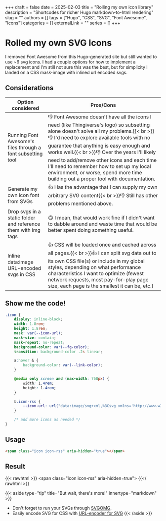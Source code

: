 +++ 
draft = false
date = 2025-02-03
title = "Rolling my own icon library"
description = "Shortcodes for richer Hugo markdown-to-html rendering"
slug = ""
authors = []
tags = ["Hugo", "CSS", "SVG", "Font Awesome", "Icons"]
categories = []
externalLink = ""
series = []
+++

# Rolled my own SVG Icons
I removed Font Awesome from this Hugo-generated site but still wanted to use ~6 svg icons. I had a couple options for how to implement a replacement and I'm still not sure this was the best, but for simplicity I landed on a CSS mask-image with inlined url encoded svgs.

## Considerations
| Option considered                                             | Pros/Cons                                                                                                                                                                                                                                                                                                                                                                                                                                                         |
| ------------------------------------------------------------- | ----------------------------------------------------------------------------------------------------------------------------------------------------------------------------------------------------------------------------------------------------------------------------------------------------------------------------------------------------------------------------------------------------------------------------------------------------------------- |
| Running Font Awesome's files through a font subsetting tool   | 👎 Font Awesome doesn't have all the icons I need (like Thingiverse's logo) so subsetting alone doesn't solve all my problems.{{< br >}}👎 I'd need to explore available tools with no guarantee that anything is easy enough and works well.{{< br >}}👎 Over the years I'll likely need to add/remove other icons and each time I'll need to remember how to set up my local environment, or worse, spend more time building out a proper tool with documentation. |
| Generate my own icon font from SVGs                           | 👍 Has the advantage that I can supply my own arbitrary SVG content{{< br >}}👎 Still has other problems mentioned above.                                                                                                                                                                                                                                                                                                                                           |
| Drop svgs in a static folder and reference them with img tags | 🙃 I mean, that would work fine if I didn't want to dabble around and waste time that would be better spent doing something useful.                                                                                                                                                                                                                                                                                                                                |
| Inline data:image URL-encoded svgs in CSS                     | 👍 CSS will be loaded once and cached across all pages.{{< br >}}👍 I can split svg data out to its own CSS file(s) or include in my global styles, depending on what performance characteristics I want to optimize (fewest network requests, most pay-for-play page size, each page is the smallest it can be, etc.)                                                                                                                                              |

## Show me the code!

```css
.icon {
    display: inline-block;
    width: 1.8rem;
    height: 1.8rem;
    mask: var(--icon-url);
    mask-size: contain;
    mask-repeat: no-repeat;
    background-color: var(--fg-color);
    transition: background-color .2s linear;

    a:hover & {
        background-color: var(--link-color);
    }

    @media only screen and (max-width: 768px) {
        width: 1.4rem;
        height: 1.4rem;
    }

    &.icon-rss {
        --icon-url: url("data:image/svg+xml,%3Csvg xmlns='http://www.w3.org/2000/svg' viewBox='0 0 448 512'%3E%3Cpath d='M0 64c0-18 14-32 32-32 230 0 416 186 416 416a32 32 0 1 1-64 0C384 254 226 96 32 96 14 96 0 82 0 64m0 352a64 64 0 1 1 128 0 64 64 0 1 1-128 0m32-256c159 0 288 129 288 288a32 32 0 1 1-64 0c0-124-100-224-224-224a32 32 0 1 1 0-64'/%3E%3C/svg%3E");
    }

    /* add more icons as needed */
}
```

## Usage
```html
<span class="icon icon-rss" aria-hidden="true"></span>
```

## Result
{{< rawhtml >}}
<span class="icon icon-rss" aria-hidden=true"></span>
{{</ rawhtml >}}

{{< aside type="tip" title="But wait, there's more!" innertype="markdown" >}}
* Don't forget to run your SVGs through [SVGOMG](https://svgomg.robmeyer.net).
* Easily encode SVG for CSS with [URL-encoder for SVG](https://yoksel.github.io/url-encoder/)
{{< /aside >}}